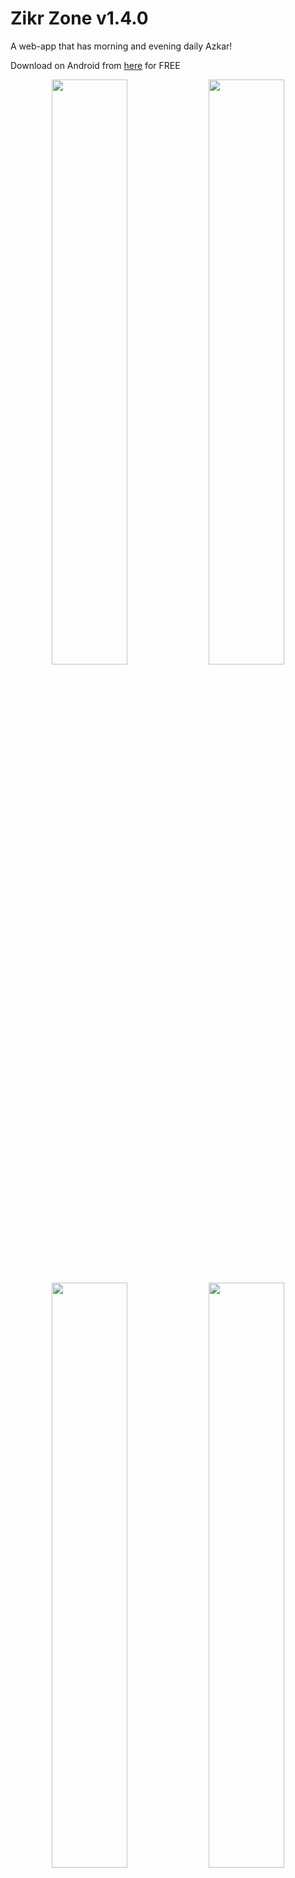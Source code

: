 # Zikr Zone v1.4.0
A web-app that has morning and evening daily Azkar! 

Download on Android from [here](https://play.google.com/store/apps/details?id=com.ziadh.zikr) for FREE


<p align=center>
  <img width="49%" src="https://github.com/ziadh/Zikr_Zone_Flutter/assets/15097797/42e4753b-fdaf-4f34-a802-0381b76eff68" />
  <img width="49%" src="https://github.com/ziadh/Zikr_Zone_Flutter/assets/15097797/4b912df4-76d3-477e-baa7-02965976c9cc" />
</p>

<p align=center>
  <img width="49%" src="https://github.com/ziadh/Zikr_Zone_Flutter/assets/15097797/164079ac-36b6-4f6e-9472-e5b6e8a27133" />
  <img width="49%" src="https://github.com/ziadh/Zikr_Zone_Flutter/assets/15097797/1efb3cbf-f1e4-49e4-afba-82e1b76d86d7" />
</p>

<p align=center>
  <img width="49%" src="https://github.com/ziadh/Zikr_Zone_Flutter/assets/15097797/ad91a779-2a2d-4f95-b95e-3deb81996117" />
  <img width="49%" src="https://github.com/ziadh/Zikr_Zone_Flutter/assets/15097797/0f898fdb-914f-42ac-8ca5-843c7be1a2c1" />
</p>
User friendly UI that keeps track of Azkar and their count per Zikr

Now has a Masbaha that counts your tasbeeh!

You can now read Surat Al Kahef when it is Friday and Surat Al Mulk before sleeping right from the app!


Compatible with iOS and Android

Check it out [here](https://ziadh.github.io/Zikr_Zone_Flutter/) and save it to your homescreen for the full app experience!

